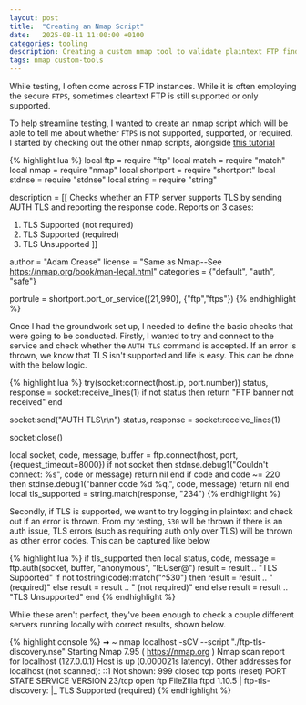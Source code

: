 ```yaml
---
layout: post
title:  "Creating an Nmap Script"
date:   2025-08-11 11:00:00 +0100
categories: tooling
description: Creating a custom nmap tool to validate plaintext FTP findings
tags: nmap custom-tools
---
```


While testing, I often come across FTP instances. While it is often employing the secure `FTPS`, sometimes cleartext FTP is still supported or only supported.

To help streamline testing, I wanted to create an nmap script which will be able to tell me about whether `FTPS` is not supported, supported, or required. I started by checking out the other nmap scripts, alongside [this tutorial](https://nmap.org/book/nse-tutorial.html)

{% highlight lua %}
local ftp = require "ftp"
local match = require "match"
local nmap = require "nmap"
local shortport = require "shortport"
local stdnse = require "stdnse"
local string = require "string"

description = [[
Checks whether an FTP server supports TLS by sending AUTH TLS and reporting the response code.
Reports on 3 cases:
1. TLS Supported (not required)
2. TLS Supported (required)
3. TLS Unsupported
]]

author = "Adam Crease"
license = "Same as Nmap--See https://nmap.org/book/man-legal.html"
categories = {"default", "auth", "safe"}

portrule = shortport.port_or_service({21,990}, {"ftp","ftps"})
{% endhighlight %}

Once I had the groundwork set up, I needed to define the basic checks that were going to be conducted. Firstly, I wanted to try and connect to the service and check whether the `AUTH TLS` command is accepted. If an error is thrown, we know that TLS isn't supported and life is easy. This can be done with the below logic.

{% highlight lua %}
try(socket:connect(host.ip, port.number))
status, response = socket:receive_lines(1)
if not status then return "FTP banner not received" end

socket:send("AUTH TLS\r\n")
status, response = socket:receive_lines(1)

socket:close()

local socket, code, message, buffer = ftp.connect(host, port, {request_timeout=8000})
if not socket then
 stdnse.debug1("Couldn't connect: %s", code or message)
 return nil
end
if code and code ~= 220 then
 stdnse.debug1("banner code %d %q.", code, message)
 return nil
end
local tls_supported = string.match(response, "234")
{% endhighlight %}

Secondly, if TLS is supported, we want to try logging in plaintext and check out if an error is thrown. From my testing, `530` will be thrown if there is an auth issue, TLS errors (such as requiring auth only over TLS) will be thrown as other error codes. This can be captured like below

{% highlight lua %}
if tls_supported then
 local status, code, message = ftp.auth(socket, buffer, "anonymous", "IEUser@")
 result = result .. "TLS Supported"
 if not tostring(code):match("^530") then
    result = result .. " (required)"
 else
    result = result .. " (not required)"
 end
else
 result = result .. "TLS Unsupported"
end
{% endhighlight %}

While these aren't perfect, they've been enough to check a couple different servers running locally with correct results, shown below.

{% highlight console %}
➜  ~ nmap localhost  -sCV --script "./ftp-tls-discovery.nse"
Starting Nmap 7.95 ( https://nmap.org )
Nmap scan report for localhost (127.0.0.1)
Host is up (0.000021s latency).
Other addresses for localhost (not scanned): ::1
Not shown: 999 closed tcp ports (reset)
PORT   STATE SERVICE VERSION
23/tcp open  ftp     FileZilla ftpd 1.10.5
| ftp-tls-discovery: 
|_  TLS Supported (required)
{% endhighlight %}